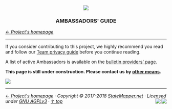 <div align="center" id="top">
	<a href="https://github.com/StateMapper/StateMapper#top" title="Go to the project's homepage"><img src="{RepoRoot}/documentation/logo/logo-manuals.png" /></a><br>
	<h3 align="center">AMBASSADORS' GUIDE</h3>
</div>

*[&larr; Project's homepage](https://github.com/StateMapper/StateMapper#top)*

-----


If you consider contributing to this project, we highly recommend you read and follow our [Team privacy guide](PRIVACY.md#top) before you continue reading.


A list of active Ambassadors is available on the [bulletin providers' page](https://statemapper.net/providers).

**This page is still under construction. Please contact us by [other means](https://github.com/StateMapper/StateMapper#top).**

<img src="https://img.shields.io/badge/state-draft-red.svg?style=flat-square" />


-----

*[&larr; Project's homepage](https://github.com/StateMapper/StateMapper#top) · Copyright &copy; 2017-2018 [StateMapper.net](https://statemapper.net) · Licensed under [GNU AGPLv3](../../LICENSE) · [&uarr; top](#top)* <img src="[![Bitbucket issues](https://img.shields.io/bitbucket/issues/atlassian/python-bitbucket.svg?style=social" align="right" /> <a href="https://statemapper.net" target="_blank"><img src="http://hits.dwyl.com/StateMapper/StateMapper.svg?style=flat-square" align="right" /></a>

